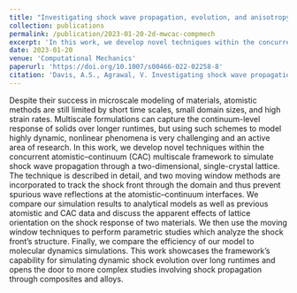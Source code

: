 ```yaml
---
title: "Investigating shock wave propagation, evolution, and anisotropy using a moving window concurrent atomistic–continuum framework"
collection: publications
permalink: /publication/2023-01-20-2d-mwcac-compmech
excerpt: 'In this work, we develop novel techniques within the concurrent atomistic–continuum (CAC) multiscale framework to simulate shock wave propagation through a two-dimensional, single-crystal lattice.'
date: 2023-01-20
venue: 'Computational Mechanics'
paperurl: 'https://doi.org/10.1007/s00466-022-02258-8'
citation: 'Davis, A.S., Agrawal, V. Investigating shock wave propagation, evolution, and anisotropy using a moving window concurrent atomistic–continuum framework. <i>Computational Mechanics</i> <b>71</b>, 721–743 (2023).'
---
```


Despite their success in microscale modeling of materials, atomistic methods are still limited by short time scales, small domain sizes, and high strain rates. Multiscale formulations can capture the continuum-level response of solids over longer runtimes, but using such schemes to model highly dynamic, nonlinear phenomena is very challenging and an active area of research. In this work, we develop novel techniques within the concurrent atomistic–continuum (CAC) multiscale framework to simulate shock wave propagation through a two-dimensional, single-crystal lattice. The technique is described in detail, and two moving window methods are incorporated to track the shock front through the domain and thus prevent spurious wave reflections at the atomistic–continuum interfaces. We compare our simulation results to analytical models as well as previous atomistic and CAC data and discuss the apparent effects of lattice orientation on the shock response of two materials. We then use the moving window techniques to perform parametric studies which analyze the shock front’s structure. Finally, we compare the efficiency of our model to molecular dynamics simulations. This work showcases the framework’s capability for simulating dynamic shock evolution over long runtimes and opens the door to more complex studies involving shock propagation through composites and alloys.
